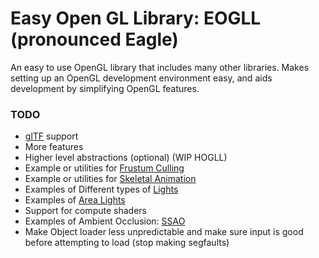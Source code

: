 # Easy Open GL Library: EOGLL (pronounced Eagle)

An easy to use OpenGL library that includes many other libraries. Makes setting up an OpenGL development environment easy, and aids development by simplifying OpenGL features.

### TODO
- [glTF](https://registry.khronos.org/glTF/specs/2.0/glTF-2.0.html) support
- More features
- Higher level abstractions (optional) (WIP HOGLL)
- Example or utilities for [Frustum Culling](https://learnopengl.com/Guest-Articles/2021/Scene/Frustum-Culling)
- Example or utilities for [Skeletal Animation](https://learnopengl.com/Guest-Articles/2020/Skeletal-Animation)
- Examples of Different types of [Lights](https://learnopengl.com/Lighting/Light-casters)
- Examples of [Area Lights](https://learnopengl.com/Guest-Articles/2022/Area-Lights)
- Support for compute shaders
- Examples of Ambient Occlusion: [SSAO](https://learnopengl.com/Advanced-Lighting/SSAO)
- Make Object loader less unpredictable and make sure input is good before attempting to load (stop making segfaults)
